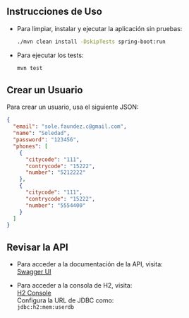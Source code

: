 ##  Instrucciones de Uso
- Para limpiar, instalar y ejecutar la aplicación sin pruebas:

  ```bash
  ./mvn clean install -DskipTests spring-boot:run
  ```

- Para ejecutar los tests:

  ```bash
  mvn test
  ```

## Crear un Usuario

Para crear un usuario, usa el siguiente JSON:

```json
{
  "email": "sole.faundez.c@gmail.com",
  "name": "Soledad",
  "password": "123456",
  "phones": [
    {
      "citycode": "111",
      "contrycode": "15222",
      "number": "5212222"
    },
    {
      "citycode": "111",
      "contrycode": "15222",
      "number": "5554400"
    }
  ]
}
```

## Revisar la API

- Para acceder a la documentación de la API, visita:  
  [Swagger UI](http://localhost:8080/swagger-ui/index.html#/user-controller)

- Para acceder a la consola de H2, visita:  
  [H2 Console](http://localhost:8080/h2-console)  
  Configura la URL de JDBC como:  
  `jdbc:h2:mem:userdb`
```

